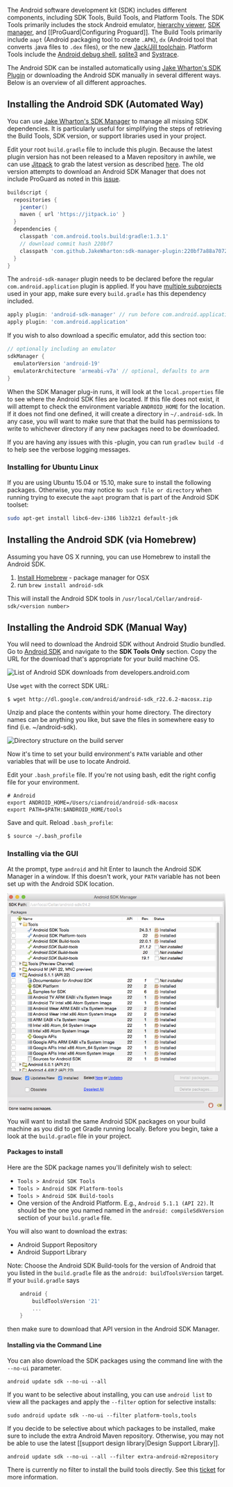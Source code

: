 The Android software development kit (SDK) includes different components, including SDK Tools, Build Tools, and Platform Tools.  The SDK Tools primarily includes the stock Android emulator, [hierarchy viewer](https://developer.android.com/studio/profile/hierarchy-viewer.html), [SDK manager](https://developer.android.com/studio/intro/update.html), and [[ProGuard|Configuring Proguard]].  The Build Tools primarily include `aapt` (Android packaging tool to create `.APK`), `dx` (Android tool that converts .java files to `.dex` files), or the new [Jack/Jill toolchain](http://tools.android.com/tech-docs/jackandjill).  Platform Tools include the [Android debug shell](https://developer.android.com/studio/command-line/adb.html), [sqlite3](https://developer.android.com/studio/command-line/sqlite3.html) and [Systrace](https://developer.android.com/studio/profile/systrace-commandline.html).

The Android SDK can be installed automatically using [Jake Wharton's SDK Plugin](https://github.com/JakeWharton/sdk-manager-plugin) or downloading the Android SDK manually in several different ways. Below is an overview of all different approaches.

## Installing the Android SDK (Automated Way)

You can use [Jake Wharton's SDK Manager](https://github.com/JakeWharton/sdk-manager-plugin) to manage all missing SDK dependencies.  It is particularly useful for simplifying the steps of retrieving the Build Tools, SDK version, or support libraries used in your project.      

Edit your root `build.gradle` file to include this plugin.  Because the latest plugin version has not been released to a Maven repository in awhile, we can use [Jitpack](https://jitpack.io/) to grab the latest version as described [here](https://github.com/JakeWharton/sdk-manager-plugin/issues/73#issuecomment-106747867).  The old version attempts to download an Android SDK Manager that does not include ProGuard as noted in this [issue](https://github.com/JakeWharton/sdk-manager-plugin/issues/57).

```gradle
buildscript {
  repositories {
    jcenter()
    maven { url 'https://jitpack.io' }
  }
  dependencies {
    classpath 'com.android.tools.build:gradle:1.3.1'
    // download commit hash 220bf7
    classpath 'com.github.JakeWharton:sdk-manager-plugin:220bf7a88a7072df3ed16dc8466fb144f2817070'
  }
}
```

The `android-sdk-manager` plugin needs to be declared before the regular `com.android.application` plugin is applied.  If you have [multiple subprojects](http://gradle.org/docs/current/userguide/multi_project_builds.html) used in your app, make sure every `build.gradle` has this dependency included.

```gradle
apply plugin: 'android-sdk-manager' // run before com.android.application
apply plugin: 'com.android.application'
```

If you wish to also download a specific emulator, add this section too:
```gradle
// optionally including an emulator
sdkManager {
  emulatorVersion 'android-19'
  emulatorArchitecture 'armeabi-v7a' // optional, defaults to arm
}
```

When the SDK Manager plug-in runs, it will look at the `local.properties` file to see where the Android SDK files are located.  If this file does not exist, it will attempt to check the environment variable `ANDROID_HOME` for the location.  If it does not find one defined, it will create a directory in `~/.android-sdk`.  In any case, you will want to make sure that that the build has permissions to write to whichever directory if any new packages need to be downloaded.

If you are having any issues with this -plugin, you can run `gradlew build -d` to help see the verbose logging messages.  

### Installing for Ubuntu Linux 

If you are using Ubuntu 15.04 or 15.10, make sure to install the following packages.  Otherwise, you may notice `No such file or directory` when running trying to execute the `aapt` program that is part of the Android SDK toolset:

```bash
sudo apt-get install libc6-dev-i386 lib32z1 default-jdk
```

## Installing the Android SDK (via Homebrew)

Assuming you have OS X running, you can use Homebrew to install the Android SDK.

1. [Install Homebrew](http://brew.sh/) - package manager for OSX
2. run `brew install android-sdk`

This will install the Android SDK tools in `/usr/local/Cellar/android-sdk/<version number>`

## Installing the Android SDK (Manual Way)

You wlil need to download the Android SDK without Android Studio bundled. Go to [Android SDK](http://developer.android.com/sdk/index.html) and navigate to the **SDK Tools Only** section. Copy the URL for the download that's appropriate for your build machine OS.

![List of Android SDK downloads from developers.android.com](https://dl.dropboxusercontent.com/u/10808663/gradle_jenkins_android/sdk_downloads.png)

Use `wget` with the correct SDK URL:

    $ wget http://dl.google.com/android/android-sdk_r22.6.2-macosx.zip

Unzip and place the contents within your home directory. The directory names can be anything you like, but save the files in somewhere easy to find (i.e. ~/android-sdk).

 ![Directory structure on the build server](https://dl.dropboxusercontent.com/u/10808663/gradle_jenkins_android/directories_on_build_server.png)

Now it's time to set your build environment's `PATH` variable and other variables that will be use to locate Android.

Edit your `.bash_profile` file. If you're not using bash, edit the right config file for your environment.

    # Android 
    export ANDROID_HOME=/Users/ciandroid/android-sdk-macosx
    export PATH=$PATH:$ANDROID_HOME/tools

 
Save and quit. Reload `.bash_profile`:

    $ source ~/.bash_profile

### Installing via the GUI
 
At the prompt, type `android` and hit Enter to launch the Android SDK Manager in a window. If this doesn't work, your `PATH` variable has not been set up with the Android SDK location.   

![Android SDK manager on build machine](https://raw.githubusercontent.com/codepath/android_guides/master/images/intellij_idea_android_sdk_manager.png)

You will want to install the same Android SDK packages on your build machine as you did to get Gradle running locally. Before you begin, take a look at the `build.gradle` file in your project.

#### Packages to install

Here are the SDK package names you'll definitely wish to select:

  * `Tools > Android SDK Tools`
  * `Tools > Android SDK Platform-tools`
  * `Tools > Android SDK Build-tools`
  * One version of the Android Platform.  E.g., `Android 5.1.1 (API 22)`.  It should be the one you named named in the `android: compileSdkVersion` section of your `build.gradle` file.

You will also want to download the extras:

  * Android Support Repository
  * Android Support Library

Note: Choose the Android SDK Build-tools for the version of Android that you listed in the `build.gradle` file as the `android: buildToolsVersion` target. If your `build.gradle` says 

```gradle
    android {
        buildToolsVersion '21'
        ...
    }
```

then make sure to download that API version in the Android SDK Manager. 

#### Installing via the Command Line

You can also download the SDK packages using the command line with the `--no-ui` parameter.

```
android update sdk --no-ui --all
```

If you want to be selective about installing, you can use `android list` to view all the packages and apply the `--filter` option for selective installs:

```
sudo android update sdk --no-ui --filter platform-tools,tools
```

If you decide to be selective about which packages to be installed, make sure to include the extra Android Maven repository.  Otherwise, you may not be able to use the latest [[support design library|Design Support Library]].

```
android update sdk --no-ui --all --filter extra-android-m2repository     
```

There is currently no filter to install the build tools directly.  See this [ticket](https://code.google.com/p/android/issues/detail?id=78765) for more information.